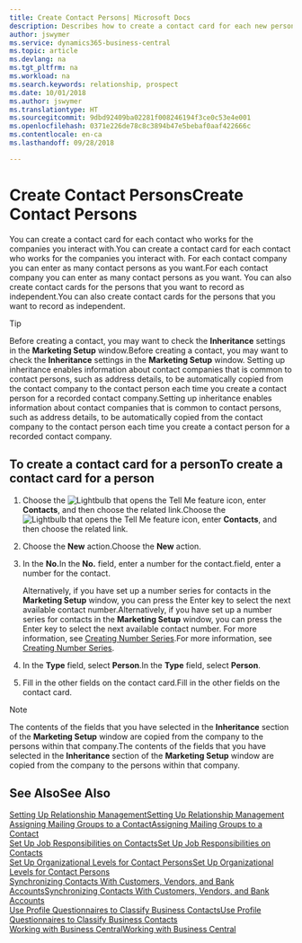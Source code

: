 ```yaml
---
title: Create Contact Persons| Microsoft Docs
description: Describes how to create a contact card for each new person or prospect you interact with or have a business relationship with.
author: jswymer
ms.service: dynamics365-business-central
ms.topic: article
ms.devlang: na
ms.tgt_pltfrm: na
ms.workload: na
ms.search.keywords: relationship, prospect
ms.date: 10/01/2018
ms.author: jswymer
ms.translationtype: HT
ms.sourcegitcommit: 9dbd92409ba02281f008246194f3ce0c53e4e001
ms.openlocfilehash: 0371e226de78c8c3894b47e5bebaf0aaf422666c
ms.contentlocale: en-ca
ms.lasthandoff: 09/28/2018

---
```

# <a name="create-contact-persons"></a><span data-ttu-id="82fdc-103">Create Contact Persons</span><span class="sxs-lookup"><span data-stu-id="82fdc-103">Create Contact Persons</span></span>
<span data-ttu-id="82fdc-104">You can create a contact card for each contact who works for the companies you interact with.</span><span class="sxs-lookup"><span data-stu-id="82fdc-104">You can create a contact card for each contact who works for the companies you interact with.</span></span> <span data-ttu-id="82fdc-105">For each contact company you can enter as many contact persons as you want.</span><span class="sxs-lookup"><span data-stu-id="82fdc-105">For each contact company you can enter as many contact persons as you want.</span></span> <span data-ttu-id="82fdc-106">You can also create contact cards for the persons that you want to record as independent.</span><span class="sxs-lookup"><span data-stu-id="82fdc-106">You can also create contact cards for the persons that you want to record as independent.</span></span>

> [!TIP]  
>   <span data-ttu-id="82fdc-107">Before creating a contact, you may want to check the **Inheritance** settings in the **Marketing Setup** window.</span><span class="sxs-lookup"><span data-stu-id="82fdc-107">Before creating a contact, you may want to check the **Inheritance** settings in the **Marketing Setup** window.</span></span> <span data-ttu-id="82fdc-108">Setting up inheritance enables information about contact companies that is common to contact persons, such as address details, to be automatically copied from the contact company to the contact person each time you create a contact person for a recorded contact company.</span><span class="sxs-lookup"><span data-stu-id="82fdc-108">Setting up inheritance enables information about contact companies that is common to contact persons, such as address details, to be automatically copied from the contact company to the contact person each time you create a contact person for a recorded contact company.</span></span>

## <a name="to-create-a-contact-card-for-a-person"></a><span data-ttu-id="82fdc-109">To create a contact card for a person</span><span class="sxs-lookup"><span data-stu-id="82fdc-109">To create a contact card for a person</span></span>
1. <span data-ttu-id="82fdc-110">Choose the ![Lightbulb that opens the Tell Me feature](media/ui-search/search_small.png "Tell me what you want to do") icon, enter **Contacts**, and then choose the related link.</span><span class="sxs-lookup"><span data-stu-id="82fdc-110">Choose the ![Lightbulb that opens the Tell Me feature](media/ui-search/search_small.png "Tell me what you want to do") icon, enter **Contacts**, and then choose the related link.</span></span>
2. <span data-ttu-id="82fdc-111">Choose the **New** action.</span><span class="sxs-lookup"><span data-stu-id="82fdc-111">Choose the **New** action.</span></span>
3. <span data-ttu-id="82fdc-112">In the **No.**</span><span class="sxs-lookup"><span data-stu-id="82fdc-112">In the **No.**</span></span> <span data-ttu-id="82fdc-113">field, enter a number for the contact.</span><span class="sxs-lookup"><span data-stu-id="82fdc-113">field, enter a number for the contact.</span></span>

    <span data-ttu-id="82fdc-114">Alternatively, if you have set up a number series for contacts in the **Marketing Setup** window, you can press the Enter key to select the next available contact number.</span><span class="sxs-lookup"><span data-stu-id="82fdc-114">Alternatively, if you have set up a number series for contacts in the **Marketing Setup** window, you can press the Enter key to select the next available contact number.</span></span> <span data-ttu-id="82fdc-115">For more information, see [Creating Number Series](ui-create-number-series.md).</span><span class="sxs-lookup"><span data-stu-id="82fdc-115">For more information, see [Creating Number Series](ui-create-number-series.md).</span></span>
4. <span data-ttu-id="82fdc-116">In the **Type** field, select **Person**.</span><span class="sxs-lookup"><span data-stu-id="82fdc-116">In the **Type** field, select **Person**.</span></span>
5. <span data-ttu-id="82fdc-117">Fill in the other fields on the contact card.</span><span class="sxs-lookup"><span data-stu-id="82fdc-117">Fill in the other fields on the contact card.</span></span>

> [!NOTE]  
>   <span data-ttu-id="82fdc-118">The contents of the fields that you have selected in the **Inheritance** section of the **Marketing Setup** window are copied from the company to the persons within that company.</span><span class="sxs-lookup"><span data-stu-id="82fdc-118">The contents of the fields that you have selected in the **Inheritance** section of the **Marketing Setup** window are copied from the company to the persons within that company.</span></span>

## <a name="see-also"></a><span data-ttu-id="82fdc-119">See Also</span><span class="sxs-lookup"><span data-stu-id="82fdc-119">See Also</span></span>
[<span data-ttu-id="82fdc-120">Setting Up Relationship Management</span><span class="sxs-lookup"><span data-stu-id="82fdc-120">Setting Up Relationship Management</span></span>](marketing-setup-marketing.md)  
[<span data-ttu-id="82fdc-121">Assigning Mailing Groups to a Contact</span><span class="sxs-lookup"><span data-stu-id="82fdc-121">Assigning Mailing Groups to a Contact</span></span>](marketing-mailing-groups.md#AssignMailGroupContact)  
[<span data-ttu-id="82fdc-122">Set Up Job Responsibilities on Contacts</span><span class="sxs-lookup"><span data-stu-id="82fdc-122">Set Up Job Responsibilities on Contacts</span></span>](marketing-job-responsibilities.md)  
[<span data-ttu-id="82fdc-123">Set Up Organizational Levels for Contact Persons</span><span class="sxs-lookup"><span data-stu-id="82fdc-123">Set Up Organizational Levels for Contact Persons</span></span>](marketing-organizational-levels.md)  
[<span data-ttu-id="82fdc-124">Synchronizing Contacts With Customers, Vendors, and Bank Accounts</span><span class="sxs-lookup"><span data-stu-id="82fdc-124">Synchronizing Contacts With Customers, Vendors, and Bank Accounts</span></span>](marketing-synchronize-contacts-customers-vendors-bank-accounts.md)  
[<span data-ttu-id="82fdc-125">Use Profile Questionnaires to Classify Business Contacts</span><span class="sxs-lookup"><span data-stu-id="82fdc-125">Use Profile Questionnaires to Classify Business Contacts</span></span>](marketing-create-contact-profile-questionnaire.md)  
[<span data-ttu-id="82fdc-126">Working with Business Central</span><span class="sxs-lookup"><span data-stu-id="82fdc-126">Working with Business Central</span></span>](ui-work-product.md)  

